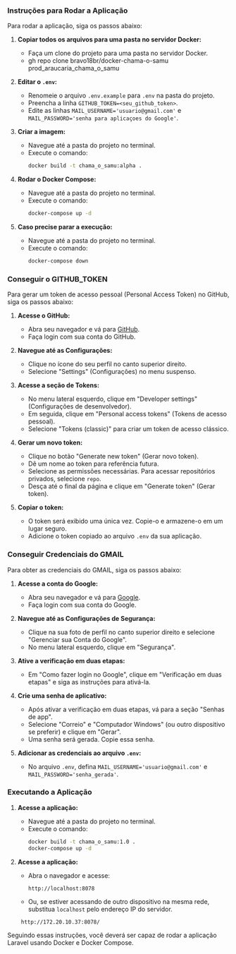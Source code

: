 ### Instruções para Rodar a Aplicação

Para rodar a aplicação, siga os passos abaixo:

1. **Copiar todos os arquivos para uma pasta no servidor Docker:**
   - Faça um clone do projeto para uma pasta no servidor Docker.
   - gh repo clone bravo18br/docker-chama-o-samu prod_araucaria_chama_o_samu

2. **Editar o `.env`:**
   - Renomeie o arquivo `.env.example` para `.env` na pasta do projeto.
   - Preencha a linha `GITHUB_TOKEN=<seu_github_token>`.
   - Edite as linhas `MAIL_USERNAME='usuario@gmail.com'` e `MAIL_PASSWORD='senha para aplicaçoes do Google'`.

3. **Criar a imagem:**
   - Navegue até a pasta do projeto no terminal.
   - Execute o comando:
     ```sh
     docker build -t chama_o_samu:alpha .
     ```

4. **Rodar o Docker Compose:**
   - Navegue até a pasta do projeto no terminal.
   - Execute o comando:
     ```sh
     docker-compose up -d
     ```

5. **Caso precise parar a execução:**
   - Navegue até a pasta do projeto no terminal.
   - Execute o comando:
     ```sh
     docker-compose down
     ```

### Conseguir o GITHUB_TOKEN

Para gerar um token de acesso pessoal (Personal Access Token) no GitHub, siga os passos abaixo:

1. **Acesse o GitHub:**
   - Abra seu navegador e vá para [GitHub](https://github.com).
   - Faça login com sua conta do GitHub.

2. **Navegue até as Configurações:**
   - Clique no ícone do seu perfil no canto superior direito.
   - Selecione "Settings" (Configurações) no menu suspenso.

3. **Acesse a seção de Tokens:**
   - No menu lateral esquerdo, clique em "Developer settings" (Configurações de desenvolvedor).
   - Em seguida, clique em "Personal access tokens" (Tokens de acesso pessoal).
   - Selecione "Tokens (classic)" para criar um token de acesso clássico.

4. **Gerar um novo token:**
   - Clique no botão "Generate new token" (Gerar novo token).
   - Dê um nome ao token para referência futura.
   - Selecione as permissões necessárias. Para acessar repositórios privados, selecione `repo`.
   - Desça até o final da página e clique em "Generate token" (Gerar token).

5. **Copiar o token:**
   - O token será exibido uma única vez. Copie-o e armazene-o em um lugar seguro.
   - Adicione o token copiado ao arquivo `.env` da sua aplicação.

### Conseguir Credenciais do GMAIL

Para obter as credenciais do GMAIL, siga os passos abaixo:

1. **Acesse a conta do Google:**
   - Abra seu navegador e vá para [Google](https://accounts.google.com).
   - Faça login com sua conta do Google.

2. **Navegue até as Configurações de Segurança:**
   - Clique na sua foto de perfil no canto superior direito e selecione "Gerenciar sua Conta do Google".
   - No menu lateral esquerdo, clique em "Segurança".

3. **Ative a verificação em duas etapas:**
   - Em "Como fazer login no Google", clique em "Verificação em duas etapas" e siga as instruções para ativá-la.

4. **Crie uma senha de aplicativo:**
   - Após ativar a verificação em duas etapas, vá para a seção "Senhas de app".
   - Selecione "Correio" e "Computador Windows" (ou outro dispositivo se preferir) e clique em "Gerar".
   - Uma senha será gerada. Copie essa senha.

5. **Adicionar as credenciais ao arquivo `.env`:**
   - No arquivo `.env`, defina `MAIL_USERNAME='usuario@gmail.com'` e `MAIL_PASSWORD='senha_gerada'`.

### Executando a Aplicação

1. **Acesse a aplicação:**
   - Navegue até a pasta do projeto no terminal.
   - Execute o comando:
     ```sh
     docker build -t chama_o_samu:1.0 .
     docker-compose up -d
     ```

2. **Acesse a aplicação:**
   - Abra o navegador e acesse:
     ```plaintext
     http://localhost:8078
     ```
   - Ou, se estiver acessando de outro dispositivo na mesma rede, substitua `localhost` pelo endereço IP do servidor.
    ```plaintext
     http://172.20.10.37:8078/
     ```

Seguindo essas instruções, você deverá ser capaz de rodar a aplicação Laravel usando Docker e Docker Compose.
